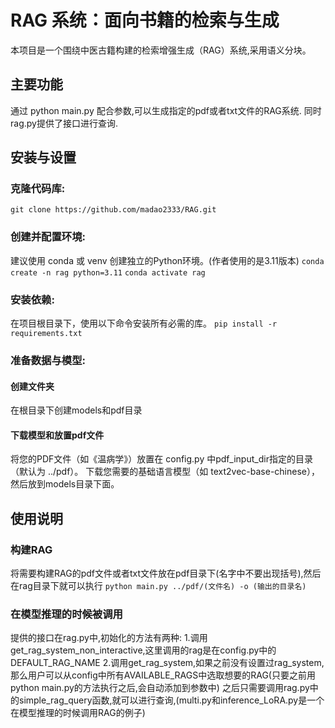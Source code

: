 # RAG 系统：面向书籍的检索与生成
本项目是一个围绕中医古籍构建的检索增强生成（RAG）系统,采用语义分块。

## 主要功能
通过 python main.py 配合参数,可以生成指定的pdf或者txt文件的RAG系统.
同时rag.py提供了接口进行查询.
## 安装与设置
### 克隆代码库:
`git clone https://github.com/madao2333/RAG.git`
### 创建并配置环境:
建议使用 conda 或 venv 创建独立的Python环境。(作者使用的是3.11版本)
`conda create -n rag python=3.11`
`conda activate rag`
### 安装依赖:
在项目根目录下，使用以下命令安装所有必需的库。
`pip install -r requirements.txt`
### 准备数据与模型:
#### 创建文件夹
在根目录下创建models和pdf目录
#### 下载模型和放置pdf文件
将您的PDF文件（如《温病学》）放置在 config.py 中pdf_input_dir指定的目录（默认为 ../pdf）。
下载您需要的基础语言模型（如 text2vec-base-chinese），然后放到models目录下面。
## 使用说明
### 构建RAG
将需要构建RAG的pdf文件或者txt文件放在pdf目录下(名字中不要出现括号),然后在rag目录下就可以执行
`python main.py ../pdf/(文件名) -o (输出的目录名)`
### 在模型推理的时候被调用
提供的接口在rag.py中,初始化的方法有两种:
1.调用get_rag_system_non_interactive,这里调用的rag是在config.py中的DEFAULT_RAG_NAME
2.调用get_rag_system,如果之前没有设置过rag_system,那么用户可以从config中所有AVAILABLE_RAGS中选取想要的RAG(只要之前用python main.py的方法执行之后,会自动添加到参数中)
之后只需要调用rag.py中的simple_rag_query函数,就可以进行查询,(multi.py和inference_LoRA.py是一个在模型推理的时候调用RAG的例子)